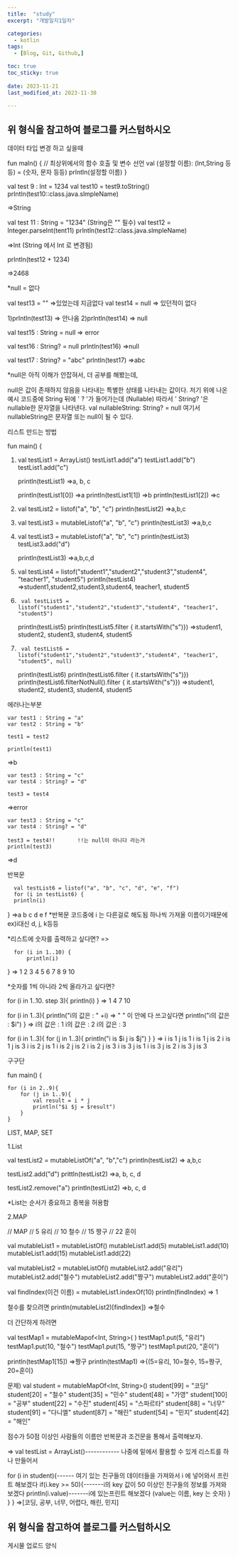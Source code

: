 ```yaml
---
title:  "study" 
excerpt: "개발일지1일차"

categories:
  - kotlin
tags:
  - [Blog, Git, Github,]

toc: true
toc_sticky: true
 
date: 2023-11-21
last_modified_at: 2023-11-30

---
```



## 위 형식을 참고하여 블로그를 커스텀하시오

데이터 타입 변경 하고 싶을때


fun maln() {
    // 최상위에서의 함수 호출 및 변수 선언
    val (설정할 이름): (lnt,String 등등) = (숫자, 문자 등등)
    prlntln(설정할 이름)
}



val test 9 : lnt = 1234
val test10 = test9.toString()
prlntln(test10::class.java.slmpleName)

=>String

val test 11 : String = "1234"     (String은 "" 필수)
val test12 = lnteger.parselnt(tent11)
prlntln(test12::class.java.slmpleName)

=>lnt         (String 에서 lnt 로 변경됨)

prlntln(test12 + 1234)

=>2468


*null = 없다

val test13  = ""        =>있었는데 지금없다
val test14 = null      => 있던적이 없다

1)prlntln(test13)
=> 안나옴
2)prlntln(test14)
=> null

val test15 : String = null
=> error

val test16 : String? = null
prlntln(test16)
=>null

val test17 : String? = "abc"
prlntln(test17)
=>abc

*null은 아직 이해가 안잡혀서, 더 공부를 해봤는데,

null은 값이 존재하지 않음을 나타내는 특별한 상태를 나타내는 값이다.
저기 위에 나온 예시 코드중에 String 뒤에  ' ? '가 들어가는데 (Nullable) 따라서 ' String? '은 nullable한 문자열을 나타낸다.
val nullableString: String? = null
여기서 nullableString은 문자열 또는 null이 될 수 있다.

리스트 만드는 방법

fun main() {
     
1.   val testList1 = ArrayList<String>()
     testList1.add("a")
     testList1.add("b")
     testList1.add("c")

     println(testList1)
     =>a, b, c

     println(testList1[0])
=>a
     println(testList1[1])
=>b
     println(testList1[2])
=>c

2.   val testList2 = listof("a", "b", "c")
     println(testList2)
=>a,b,c

3.   val testList3 = mutableListof("a", "b", "c")
     println(testList3)
=>a,b,c

4.   val testList3 = mutableListof("a", "b", "c")
     println(testList3)
     testList3.add("d")
    
     println(testList3)
=>a,b,c,d

5.    val testList4 = listof("student1","student2","student3","student4", "teacher1", "student5")
      println(testList4)
=>student1,student2,student3,student4, teacher1, student5

6.      val testList5 = listof("student1","student2","student3","student4", "teacher1", "student5")
     println(testList5)
     println(testList5.filter { it.startsWith("s")})
=>student1, student2, student3, student4, student5

7.      val testList6 = listof("student1","student2","student3","student4", "teacher1", "student5", null)
     println(testList6)
     println(testList6.filter { it.startsWith("s")})
     println(testList6.filterNotNull().filter { it.startsWith("s")})
=>student1, student2, student3, student4, student5

에러나는부분

    var test1 : String = "a"
    var test2 : String = "b"

    test1 = test2

    println(test1)
=>b

    var test3 : String = "c"
    var test4 : String? = "d"

    test3 = test4
=>error

    var test3 : String = "c"
    var test4 : String? = "d"

    test3 = test4!!       !!는 null이 아니다 라는거
    println(test3)
=>d


반복문

      val testList6 = listof("a", "b", "c", "d", "e", "f")
      for (i in testList6) {
      println(i)
}
=>a
    b
    c
    d
    e
    f
*반복문 코드중에 i 는 다른걸로 해도됨 하나씩 가져올 이름이기때문에 ex)i대신 d, j, k등등

*리스트에 숫자를 출력하고 싶다면?
=>

      for (i in 1..10) {
          println(i)
}
=>
1
2
3
4
5
6
7
8
9
10


*숫자를 1씩 아니라 2씩 올라가고 싶다면?

for (i in 1..10. step 3){
     println(i)
}
=>
1
4
7
10


for (i in 1..3){
    println("i의 값은 : " +i)              => " " 이 안에 다 쓰고싶다면 println("i의 값은 : $i")
}
=>
i의 값은 : 1
i의 값은 : 2
i의 값은 : 3


for (i in 1..3){
     for (j in 1..3){
         println("i is $i j is $j")
     }
}
=>
i is 1 j is 1
i is 1 j is 2
i is 1 j is 3
i is 2 j is 1
i is 2 j is 2
i is 2 j is 3
i is 3 j is 1
i is 3 j is 2
i is 3 j is 3



구구단

fun main() {
    
    for (i in 2..9){
        for (j in 1..9){
            val result = i * j
            println("$i $j = $result")
        }
    }



LIST, MAP, SET


1.List

val testList2 = mutableListOf("a", "b","c")
println(testList2)
=> a,b,c

testList2.add("d")
prittln(testList2)
=>a, b, c, d

testList2.remove("a")
println(testList2)
=>b, c, d

*List는 순서가 중요하고 중복을 허용함

2.MAP

// MAP
// 5 유리
// 10 철수
// 15 짱구
// 22 훈이

val mutableList1 = mutableListOf<Int>()
mutableList1.add(5)
mutableList1.add(10)
mutableList1.add(15)
mutableList1.add(22)

val mutableList2 = mutableListOf<String>()
mutableList2.add("유리")
mutableList2.add("철수")
mutableList2.add("짱구")
mutableList2.add("훈이")

val findIndex(이건 이름) = mutableList1.indexOf(10)
println(findIndex)
=> 1

철수를 찾으려면
println(mutableList2)[findIndex])
=>철수

더 간단하게 하려면

val testMap1 = mutableMapof<Int, String>( )
testMap1.put(5, "유리")
testMap1.put(10, "철수")
testMap1.put(15, "짱구")
testMap1.put(20, "훈이")

println(testMap1[15])
=>짱구
println(testMap1)
=>{(5=유리, 10=철수, 15=짱구, 20=훈이}

문제)
val student = mutableMapOf<Int, String>()
    student[99] = "코딩"
     student[20] = "철수"
     student[35] = "민수"
     student[48] = "가영"
     student[100] = "공부"
     student[22] = "수진"
     student[45] = "스파르타"
     student[88] = "너무"
     student[91] = "다니엘"
     student[87] = "해린"
     student[54] = "민지"
     student[42] = "해인"

점수가 50점 이상인 사람들의 이름만 반복문과 조건문을 통해서 출력해보자.

=>
val testList = ArrayList<String>()------------ 나중에 밑에서 활용할 수 있게 리스트를 하나 만들어서

for (i in student){------ 여기 있는 친구들의 데이터들을 가져와서 i 에 넣어와서 프린트 해보겠다
if(i.key >= 50){-------i의 key 값이 50 이상인 친구들의 정보를 가져와 보겠다
println(i.value)-------i에 있는프린트 해보겠다 (value는 이름, key 는 숫자)
}
}
}
=>[코딩, 공부, 너무, 어렵다, 해린, 민지]



## 위 형식을 참고하여 블로그를 커스텀하시오

게시물 업로드 양식
